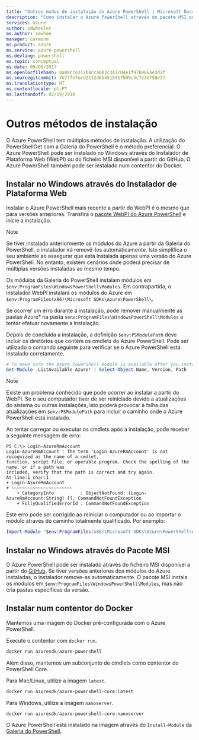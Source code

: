 ```yaml
---
title: "Outros modos de instalação do Azure PowerShell | Microsoft Docs"
description: "Como instalar o Azure PowerShell através do pacote MSI ou do Instalador de Plataforma Web."
services: azure
author: sdwheeler
ms.author: sewhee
manager: carmonm
ms.product: azure
ms.service: azure-powershell
ms.devlang: powershell
ms.topic: conceptual
ms.date: 09/06/2017
ms.openlocfilehash: 8a88cce312b4cca002c342c04e1f97b966ae3d2f
ms.sourcegitcommit: 7e77fe7ecd2112d6b4515517509c5c723e750e27
ms.translationtype: HT
ms.contentlocale: pt-PT
ms.lasthandoff: 02/19/2018
---
```

# <a name="other-installation-methods"></a>Outros métodos de instalação

O Azure PowerShell tem múltiplos métodos de instalação. A utilização do PowerShellGet com a Galeria do PowerShell é o método preferencial. O Azure PowerShell pode ser instalado no Windows através do Instalador de Plataforma Web (WebPI) ou do ficheiro MSI disponível a partir do GitHub. O Azure PowerShell também pode ser instalado num contentor do Docker.

## <a name="install-on-windows-using-the-web-platform-installer"></a>Instalar no Windows através do Instalador de Plataforma Web

Instalar o Azure PowerShell mais recente a partir do WebPI é o mesmo que para versões anteriores.
Transfira o [pacote WebPI do Azure PowerShell](http://aka.ms/webpi-azps) e inicie a instalação.

> [!NOTE]
> Se tiver instalado anteriormente os módulos do Azure a partir da Galeria do PowerShell, o instalador irá removê-los automaticamente. Isto simplifica o seu ambiente ao assegurar que está instalada apenas uma versão do Azure PowerShell. No entanto, existem cenários onde poderá precisar de múltiplas versões instaladas ao mesmo tempo.
>
> Os módulos da Galeria do PowerShell instalam módulos em `$env:ProgramFiles\WindowsPowerShell\Modules`. Em contrapartida, o instalador WebPI instalará os módulos do Azure em `$env:ProgramFiles(x86)\Microsoft SDKs\Azure\PowerShell\`.
>
> Se ocorrer um erro durante a instalação, pode remover manualmente as pastas Azure* na pasta `$env:ProgramFiles\WindowsPowerShell\Modules` e tentar efetuar novamente a instalação.

Depois de concluída a instalação, a definição `$env:PSModulePath` deve incluir os diretórios que contêm os cmdlets do Azure PowerShell. Pode ser utilizado o comando seguinte para verificar se o Azure PowerShell está instalado corretamente.

```powershell
# To make sure the Azure PowerShell module is available after you install
Get-Module -ListAvailable Azure* | Select-Object Name, Version, Path
```

> [!NOTE]
> Existe um problema conhecido que pode ocorrer ao instalar a partir do WebPI. Se o seu computador tiver de ser reiniciado devido a atualizações do sistema ou outras instalações, isto poderá provocar a falha das atualizações em `$env:PSModulePath` para incluir o caminho onde o Azure PowerShell está instalado.

Ao tentar carregar ou executar os cmdlets após a instalação, pode receber a seguinte mensagem de erro:

```
PS C:\> Login-AzureRmAccount
Login-AzureRmAccount : The term 'Login-AzureRmAccount' is not recognized as the name of a cmdlet,
function, script file, or operable program. Check the spelling of the name, or if a path was
included, verify that the path is correct and try again.
At line:1 char:1
+ Login-AzureRmAccount
+ ~~~~~~~~~~~~~~~~~~~~~~~
    + CategoryInfo          : ObjectNotFound: (Login-AzureRmAccount:String) [], CommandNotFoundException
    + FullyQualifiedErrorId : CommandNotFoundException
```

Este erro pode ser corrigido ao reiniciar o computador ou ao importar o módulo através do caminho totalmente qualificado. Por exemplo:

```powershell
Import-Module "$env:ProgramFiles(x86)\Microsoft SDKs\Azure\PowerShell\AzureRM.psd1"
```

## <a name="install-on-windows-using-the-msi-package"></a>Instalar no Windows através do Pacote MSI

O Azure PowerShell pode ser instalado através do ficheiro MSI disponível a partir do [GitHub](https://aka.ms/azps-release). Se tiver versões anteriores dos módulos do Azure instaladas, o instalador remove-as automaticamente. O pacote MSI instala os módulos em `$env:ProgramFiles\WindowsPowerShell\Modules`, mas não cria pastas específicas da versão.

## <a name="install-in-a-docker-container"></a>Instalar num contentor do Docker

Mantemos uma imagem do Docker pré-configurada com o Azure PowerShell.

Execute o contentor com `docker run`.

```powershell
docker run azuresdk/azure-powershell
```

Além disso, mantemos um subconjunto de cmdlets como contentor do PowerShell Core.

Para Mac/Linux, utilize a imagem `latest`.

```bash
docker run azuresdk/azure-powershell-core:latest
```

Para Windows, utilize a imagem `nanoserver`.

```powershell
docker run azuresdk/azure-powershell-core:nanoserver
```

O Azure PowerShell está instalado na imagem através do `Install-Module` da [Galeria do PowerShell](https://www.powershellgallery.com/).
